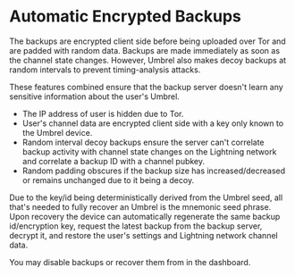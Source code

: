# Automatic Encrypted Backups

The backups are encrypted client side before being uploaded over Tor and are padded with random data. Backups are made immediately as soon as the channel state changes. However, Umbrel also makes decoy backups at random intervals to prevent timing-analysis attacks.

These features combined ensure that the backup server doesn't learn any sensitive information about the user's Umbrel.

- The IP address of user is hidden due to Tor.
- User's channel data are encrypted client side with a key only known to the Umbrel device.
- Random interval decoy backups ensure the server can't correlate backup activity with channel state changes on the Lightning network and correlate a backup ID with a channel pubkey.
- Random padding obscures if the backup size has increased/decreased or remains unchanged due to it being a decoy.

Due to the key/id being deterministically derived from the Umbrel seed, all that's needed to fully recover an Umbrel is the mnemonic seed phrase. Upon recovery the device can automatically regenerate the same backup id/encryption key, request the latest backup from the backup server, decrypt it, and restore the user's settings and Lightning network channel data.

You may disable backups or recover them from in the dashboard.

